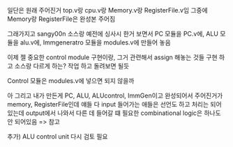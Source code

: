 일단은 원래 주어진거 top.v랑 cpu.v랑 Memory.v랑 RegisterFile.v임
그중에 Memory랑 RegisterFile은 완성본 주어짐

그래가지고 sangy00n 소스랑 예전에 싱사시 한거 보면서
PC 모듈을 PC.v에, ALU 모듈을 alu.v에, Immgeneratro 모듈을 modules.v에 만들어 놓음

이제 젤 중요한 control module 구현이랑, 그거 관련해서 assign 해놓는 것들 구현 하고
소스랑 다르게 하는? 작업 하고 돌려보면 될듯

Control 모듈은 modules.v에 넣으면 되지 않을까

아 그리고 내가 만든게
PC, ALU, ALUcontrol, ImmGen이고 완성되어서 주어진거가 memory, RegisterFile인데 얘들 다 input 들어가는 애들은 선언도 하고 처리는 되어 있는데 output에서 나와서 다른 데 들어갈 떄 필요한 combinational logic은 하나도 안 되어있음 => 참고

추가) ALU control unit 다시 검토 필요